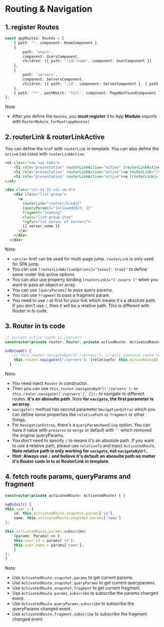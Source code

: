 # Routing & Navigation

## 1. register Routes

```ts
const appRoutes: Routes = [
    { path: '', component: HomeComponent },
    {
        path: 'users',
        component: UsersComponent,
        children: [{ path: ':id/:name', component: UserComponent }]
    },
    {
        path: 'servers',
        component: ServersComponent,
        children: [{ path: ':id', component: ServerComponent }, { path: ':id/edit', component: EditServerComponent }]
    },
    { path: '**', pathMatch: 'full', component: PageNotFoundComponent }
];
```

Note:

-   After you define the `Routes`, you **must register** it to App **Module** imports with `RouterModule.forRoot(appRoutes)`

## 2. routerLink & routerLinkActive

You can define the `href` with `routerLink` in template. You can also define the `active` css class with `routerLinkActive`.

```html
<ul class="nav nav-tabs">
    <li role="presentation" routerLinkActive="active" [routerLinkActiveOptions]="{exact: true}"><a routerLink="/" >Home</a></li>
    <li role="presentation" routerLinkActive="active"><a routerLink="/servers">Servers</a></li>
    <li role="presentation" routerLinkActive="active"><a [routerLink]="['/users']">Users</a></li>
</ul>

<div class="col-xs-12 col-sm-4">
    <div class="list-group">
      <a
        routerLink="/server/5/edit"
        [queryParams]="{allowedEdit: 1}"
        fragment="loading"
        class="list-group-item"
        *ngFor="let server of servers">
        {{ server.name }}
      </a>
    </div>
  </div>
```

Note:

-   `<a></a>` href can be used for multi-page jump. `routerLink` is only used for SPA jump.
-   You can use `[routerLinkActiveOptions]="{exact: true}"` to define some router link active options.
-   You can also use property binding `[routerLink]="['/users']"` when you want to pass an object or array.
-   You can use `[queryParams]` to pass query params.
-   You can use `fragment` to pass a fragment param.
-   You need to use `/` at first for your link which means it's a absolute path. If you don't use `/`, then it will be a relative path. This is different with Router in ts code.

## 3. Router in ts code

```ts
// current active route is /servers
constructor(private router: Router, private activeRoute: ActivatedRoute) { }

onReload() {
    // this.router.navigateByUrl('/servers'); // will continue route to '/servers', {NavigationExtra} won't work for this method
    this.router.navigate(['/servers'], {relativeTo: this.activeRoute}); // will route to '/servers/servers'
  }
```

Note:

-   You need inject `Router` in constructor.
-   Then you can use `this.router.navigateByUrl('/servers');` or `this.router.navigate(['/servers'], {});` to navigate to different routes. **It's an abosulte path**. Note **for `navigate`, the first parameter is an array.**
-   `navigate()` method has second parameter `NavigationExtras` which you can define some properties like `relativePath` or `fragment` or other things.
-   For `NavigationExtras`, there's a `queryParamsHandling` option. You can have it value with `preserve` or `merge` or default with `''` which removed the original queryParams.
-   You don't need to specify `/` to means it's an absolute path. If you want to use a relative path, please use `relativeTo` and inject `ActivatedRoute`. **Note relative path is only working for `navigate`, not `navigateByUrl`.**
-   **Hint: Always use `/` and believe it's default an abosulte path no matter it's Router code in ts or RouterLink in template.**

## 4. fetch route params, queryParams and fragment

```ts
constructor(private activatedRoute: ActivatedRoute) { }

ngOnInit() {
this.user = {
    id: this.activatedRoute.snapshot.params['id'],
    name: this.activatedRoute.snapshot.params['name']
};

this.activatedRoute.params.subscribe(
    (params: Params) => {
    this.user.id = params['id'];
    this.user.name = params['name'];
    }
);
}
```

Note:

-   Use `ActivatedRoute.snapshot.params` to get current params.
-   Use `ActivatedRoute.snapshot.queryParams` to get current queryparams.
-   Use `ActivatedRoute.snapshot.fragment` to get current fragment.
-   Use `ActivatedRoute.params.subscribe` to subscribe the params changed event.
-   Use `ActivatedRoute.queryParams.subscribe` to subscribe the queryParams changed event.
-   Use `ActivatedRoute.fragment.subscribe` to subscribe the fragment changed event.
